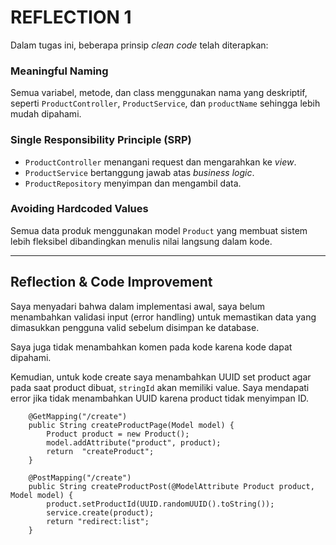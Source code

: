 # **REFLECTION 1**

Dalam tugas ini, beberapa prinsip *clean code* telah diterapkan:

### Meaningful Naming
Semua variabel, metode, dan class menggunakan nama yang deskriptif, seperti `ProductController`, `ProductService`, dan `productName` sehingga lebih mudah dipahami.

### Single Responsibility Principle (SRP)
- `ProductController` menangani request dan mengarahkan ke *view*.
- `ProductService` bertanggung jawab atas *business logic*.
- `ProductRepository` menyimpan dan mengambil data.

### Avoiding Hardcoded Values
Semua data produk menggunakan model `Product` yang membuat sistem lebih fleksibel dibandingkan menulis nilai langsung dalam kode.

---

## **Reflection & Code Improvement**

Saya menyadari bahwa dalam implementasi awal, saya belum menambahkan validasi input (error handling) untuk memastikan data yang dimasukkan pengguna valid sebelum disimpan ke database. 


Saya juga tidak menambahkan komen pada kode karena kode dapat dipahami.

Kemudian, untuk kode create saya menambahkan UUID set product agar pada saat product dibuat, `stringId` akan memiliki value. Saya mendapati error jika tidak menambahkan UUID karena product tidak menyimpan ID.

```
    @GetMapping("/create")
    public String createProductPage(Model model) {
        Product product = new Product();
        model.addAttribute("product", product);
        return  "createProduct";
    }

    @PostMapping("/create")
    public String createProductPost(@ModelAttribute Product product, Model model) {
        product.setProductId(UUID.randomUUID().toString());
        service.create(product);
        return "redirect:list";
    }
```
